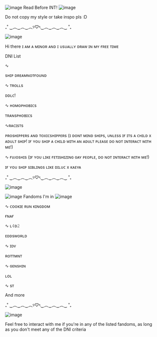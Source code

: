![image](https://user-images.githubusercontent.com/114703263/194949449-7cc58b15-8369-4921-b06c-5d3b26151812.png)
Read Before INT! ![image](https://user-images.githubusercontent.com/114703263/194949463-8af2c47c-077d-4c57-933d-2a852af79acc.png)




Do not copy my style or take inspo pls :D

₊˚ ‿︵‿︵‿︵୨♡ৎ‿︵‿︵‿︵‿ ˚₊

![image](https://user-images.githubusercontent.com/114703263/194950609-c58fb3d0-2043-4b51-ba19-e682287b2bcd.png)


Hi there ɪ ᴀᴍ ᴀ ᴍɪɴᴏʀ ᴀɴᴅ ɪ ᴜsᴜᴀʟʟʏ ᴅʀᴀᴡ ɪɴ ᴍʏ ғʀᴇᴇ ᴛɪᴍᴇ

DNI List

∿ 

sʜɪᴘ ᴅʀᴇᴀᴍɴᴏᴛғᴏᴜɴᴅ

∿ ᴛʀᴏʟʟs

ᴅᴅʟᴄ!

∿ ʜᴏᴍᴏᴘʜᴏʙɪᴄs

ᴛʀᴀɴsᴘʜᴏʙɪᴄs

∿ʀᴀᴄɪsᴛs

ᴘʀᴏsʜɪᴘᴘᴇʀs ᴀɴᴅ ᴛᴏxɪᴄsʜɪᴘᴘᴇʀs (ɪ ᴅᴏɴᴛ ᴍɪɴᴅ sʜɪᴘs, ᴜɴʟᴇss ɪғ ɪᴛs ᴀ ᴄʜɪʟᴅ x ᴀᴅᴜʟᴛ sʜɪᴘ! ɪғ ʏᴏᴜ sʜɪᴘ ᴀ ᴄʜɪʟᴅ ᴡɪᴛʜ ᴀɴ ᴀᴅᴜʟᴛ ᴘʟᴇᴀsᴇ ᴅᴏ ɴᴏᴛ ɪɴᴛᴇʀᴀᴄᴛ ᴡɪᴛʜ ᴍᴇ!)

∿ ғᴜᴊᴏsʜɪs (ɪғ ʏᴏᴜ ʟɪᴋᴇ ғᴇᴛɪsʜɪᴢɪɴɢ ɢᴀʏ ᴘᴇᴏᴘʟᴇ, ᴅᴏ ɴᴏᴛ ɪɴᴛᴇʀᴀᴄᴛ ᴡɪᴛʜ ᴍᴇ!)

ɪғ ʏᴏᴜ sʜɪᴘ sɪʙʟɪɴɢs ʟɪᴋᴇ ᴅɪʟᴜᴄ x ᴋᴀᴇʏᴀ

₊˚ ‿︵‿︵‿︵୨♡ৎ‿︵‿︵‿︵‿ ˚₊

![image](https://user-images.githubusercontent.com/114703263/194950599-3895fd95-1b20-402a-9d61-2fb6c7d3d4a1.png)


 ![image](https://user-images.githubusercontent.com/114703263/194949449-7cc58b15-8369-4921-b06c-5d3b26151812.png) Fandoms I'm in ![image](https://user-images.githubusercontent.com/114703263/194949463-8af2c47c-077d-4c57-933d-2a852af79acc.png)

∿ ᴄᴏᴏᴋɪᴇ ʀᴜɴ ᴋɪɴɢᴅᴏᴍ

 ғɴᴀғ

∿ ʟ𝟺ᴅ𝟸

ᴇᴅᴅsᴡᴏʀʟᴅ

∿ ɪᴅᴠ

ʀᴏᴛᴛᴍɴᴛ

∿ ɢᴇɴsʜɪɴ

ʟᴏʟ

∿ sᴛ
 

And more

₊˚ ‿︵‿︵‿︵୨♡ৎ‿︵‿︵‿︵‿ ˚₊

![image](https://user-images.githubusercontent.com/114703263/194950609-c58fb3d0-2043-4b51-ba19-e682287b2bcd.png)

Feel free to interact with me if you're in any of the listed fandoms, as long as you don't meet any of the DNI criteria
